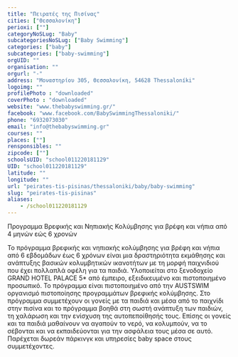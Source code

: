 ```yaml
---
title: "Πειρατές της Πισίνας"
cities: ["Θεσσαλονίκη"]
perioxi: [""]
categoryNoSLug: "Baby"
subcategoriesNoSLug: ["Baby Swimming"]
categories: ["baby"]
subcategories: ["baby-swimming"]
orgUID: ""
organisation: ""
orgurl: "-"
address: "Μοναστηρίου 305, Θεσσαλονίκη, 54628 Thessaloníki"
logoimg: ""
profilePhoto : "downloaded"
coverPhoto : "downloaded"
website: "www.thebabyswimming.gr/"
facebook: "www.facebook.com/BabySwimmingThessaloniki/"
phone: "6932073030"
email: "info@thebabyswimming.gr"
courses: ""
places: [""]
rensponsibles: ""
zipcode: [""]
schoolsUID: "school011220181129"
UID: "school011220181129"
latitude: ""
longitude: ""
url: "peirates-tis-pisinas/thessaloniki/baby/baby-swimming"
slug: "peirates-tis-pisinas"
aliases:
    - /school011220181129
---
```



Προγραμμα Βρεφικής και Νηπιακής Κολύμβησης για βρέφη και νήπια από 4 μηνών εώς 6 χρονών

Το πρόγραμμα βρεφικής και νηπιακής κολύμβησης για βρέφη και νήπια από 6 εβδομάδων έως 6 χρόνων είναι μια δραστηριότητα εκμάθησης και ανάπτυξης βασικών κολυμβητικών ικανοτήτων με τη μορφή παιχνιδιού που έχει πολλαπλά οφέλη για τα παιδιά. Υλοποιείται στο ξενοδοχείο GRAND HOTEL PALACE 5* από έμπειρο, εξειδικευμένο και πιστοποιημένο προσωπικό. Το πρόγραμμα είναι πιστοποιημένο από την AUSTSWIM οργανισμό πιστοποίησης προγραμμάτων βρεφικής κολύμβησης. Στο πρόγραμμα συμμετέχουν οι γονείς με τα παιδιά και μέσα από το παιχνίδι στην πισίνα και το πρόγραμμα βοηθά στη σωστή ανάπτυξη των παιδιών, τη χαλάρωση και την ενίσχυση της αυτοπεποίθησής τους. Επίσης οι γονείς και τα παιδιά μαθαίνουν να αγαπούν το νερό, να κολυμπούν, να το σέβονται και να εκπαιδεύονται για την ασφάλεια τους μέσα σε αυτό. Παρέχεται δωρεάν πάρκινγκ και υπηρεσίες baby space στους συμμετέχοντες.